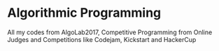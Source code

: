 # Algorithmic Programming
All my codes from AlgoLab2017, Competitive Programming from Online Judges and Competitions like Codejam, Kickstart and HackerCup

